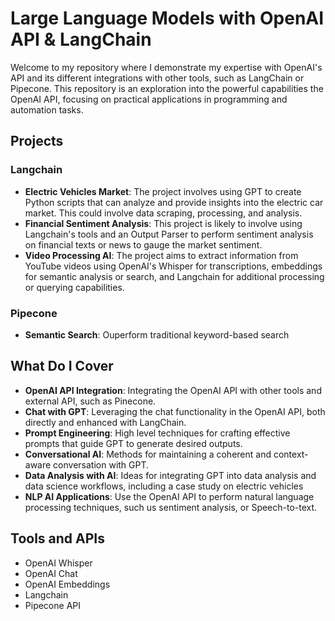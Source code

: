 # Large Language Models with OpenAI API & LangChain

Welcome to my repository where I demonstrate my expertise with OpenAI's API and its different integrations with other tools, such as LangChain or Pipecone. This repository is an exploration into the powerful capabilities the OpenAI API, focusing on practical applications in programming and automation tasks.

## Projects
### Langchain
- **Electric Vehicles Market**: The project involves using GPT to create Python scripts that can analyze and provide insights into the electric car market. This could involve data scraping, processing, and analysis.
- **Financial Sentiment Analysis**: This project is likely to involve using Langchain's tools and an Output Parser to perform sentiment analysis on financial texts or news to gauge the market sentiment.
- **Video Processing AI**: The project aims to extract information from YouTube videos using OpenAI's Whisper for transcriptions, embeddings for semantic analysis or search, and Langchain for additional processing or querying capabilities.
### Pipecone
- **Semantic Search**: Ouperform traditional keyword-based search 

## What Do I Cover

- **OpenAI API Integration**: Integrating the OpenAI API with other tools and external API, such as Pinecone.
- **Chat with GPT**: Leveraging the chat functionality in the OpenAI API, both directly and enhanced with LangChain.
- **Prompt Engineering**: High level techniques for crafting effective prompts that guide GPT to generate desired outputs.
- **Conversational AI**: Methods for maintaining a coherent and context-aware conversation with GPT.
- **Data Analysis with AI**: Ideas for integrating GPT into data analysis and data science workflows, including a case study on electric vehicles
- **NLP AI Applications**: Use the OpenAI API to perform natural language processing techniques, such us sentiment analysis, or Speech-to-text.


## Tools and APIs
- OpenAI Whisper
- OpenAI Chat
- OpenAI Embeddings
- Langchain
- Pipecone API